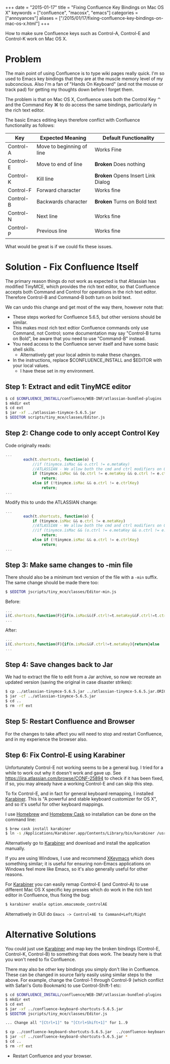 +++
date = "2015-01-17"
title = "Fixing Confluence Key Bindings on Mac OS X"
keywords = ["confluence", "macosx", "emacs"]
categories = ["annoyances"]
aliases = ["/2015/01/17/fixing-confluence-key-bindings-on-mac-os-x.html"]
+++

How to make sure Confluence keys such as Control-A, Control-E and Control-K work on Mac OS X.
<!--more-->

Problem
=======

The main point of using Confluence is to type wiki pages really
quick. I'm so used to Emacs key bindings that they are at the muscle
memory level of my subconcious. Also I'm a fan of "Hands On Keyboard"
(and not the mouse or track pad) for getting my thoughts down before I
forget them.

The problem is that on Mac OS X, Confluence uses both the Control Key &#x2303; and the
Command Key &#x2318; to do access the same bindings, particularly in the rich text editor.

The basic Emacs editing keys therefore conflict with Confluence functionality as follows:

<table>
<thead>
	<tr><th>Key</th><th>Expected Meaning</th><th>Default Functionality</th></tr>
</thead>
<tbody>
	<tr><td>Control-A</td>	<td>Move to beginning of line</td>	<td>Works Fine</td></tr>
	<tr><td>Control-E</td>	<td>Move to end of line</td>		<td><b>Broken</b> Does nothing</td></tr>
	<tr><td>Control-K</td>	<td>Kill line</td>					<td><b>Broken</b> Opens Insert Link Dialog</td></tr>
	<tr><td>Control-F</td>	<td>Forward character</td>			<td>Works fine</td></tr>
	<tr><td>Control-B</td>	<td>Backwards character</td>		<td><b>Broken</b> Turns on Bold text</td></tr>
	<tr><td>Control-N</td>	<td>Next line</td>					<td>Works fine</td></tr>
	<tr><td>Control-P</td>	<td>Previous line</td>				<td>Works fine</td></tr>
</tbody>
</table>

What would be great is if we could fix these issues.

Solution - Fix Confluence Itself
================================

The primary reason things do not work as expected is that Atlassian
has modified TinyMCE, which provides the rich text editor, so that
Confluence accepts both Command and Control for operations in the rich
text editor. Therefore Control-B and Command-B both turn on bold text.

We can undo this change and get most of the way there, however note that:

* These steps worked for Confluence 5.6.5, but other versions should be similar.
* This makes most rich text edtior Confluence commands only use
  Command, not Control; some documentation may say "Control-B turns on
  Bold", be aware that you need to use "Command-B" instead.
* You need access to the Confluence server itself and have some basic shell skills.
  * Alternatively get your local admin to make these changes.
* In the instructions, replace $CONFLUENCE_INSTALL and $EDITOR with your local values.
  * I have these set in my environment.

Step 1: Extract and edit TinyMCE editor
---------------------------------------

```bash
$ cd $CONFLUENCE_INSTALL/confluence/WEB-INF/atlassian-bundled-plugins
$ mkdir ext
$ cd ext
$ jar -xf ../atlassian-tinymce-5.6.5.jar
$ $EDITOR scripts/tiny_mce/classes/Editor.js
```

Step 2: Change code to only accept Control Key
----------------------------------------------

Code originally reads:

```javascript
...
		each(t.shortcuts, function(o) {
			//if (tinymce.isMac && o.ctrl != e.metaKey)
			//ATLASSIAN - We allow both the cmd and ctrl modifiers on OSX
			if (tinymce.isMac && (o.ctrl != e.metaKey && o.ctrl != e.ctrlKey))
				return;
			else if (!tinymce.isMac && o.ctrl != e.ctrlKey)
				return;
...
```

Modify this to undo the ATLASSIAN change:

```javascript
...
		each(t.shortcuts, function(o) {
			if (tinymce.isMac && o.ctrl != e.metaKey)
			//ATLASSIAN - We allow both the cmd and ctrl modifiers on OSX
			//if (tinymce.isMac && (o.ctrl != e.metaKey && o.ctrl != e.ctrlKey))
				return;
			else if (!tinymce.isMac && o.ctrl != e.ctrlKey)
				return;
...
```

Step 3: Make same changes to -min file
--------------------------------------

There should also be a minimum text version of the file with a `-min`
suffix. The same change should be made there too:

```bash
$ $EDITOR jscripts/tiny_mce/classes/Editor-min.js
```

Before:

```javascript
...
i(C.shortcuts,function(F){if(n.isMac&&(F.ctrl!=t.metaKey&&F.ctrl!=t.ctrlKey)){return}else
...
```

After:

```javascript
...
i(C.shortcuts,function(F){if(n.isMac&&F.ctrl!=t.metaKey){return}else
...
```

Step 4: Save changes back to Jar
--------------------------------

We had to extract the file to edit from a Jar archive, so now we
recreate an updated version (saving the original in case disaster
strikes):

```bash
$ cp ../atlassian-tinymce-5.6.5.jar ../atlassian-tinymce-5.6.5.jar.ORIG
$ jar -cf ../atlassian-tinymce-5.6.5.jar
$ cd ..
$ rm -rf ext
```

Step 5: Restart Confluence and Browser
--------------------------------------

For the changes to take affect you will need to stop and restart Confluence, and in my experience the browser also.

Step 6: Fix Control-E using Karabiner
-------------------------------------

Unfortunately Control-E not working seems to be a general bug. I tried
for a while to work out why it doesn't work and gave up. See
<https://jira.atlassian.com/browse/CONF-25894> to check if it has been
fixed, if so, you may already have a working Control-E and can skip
this step.

To fix Control-E, and in fact for general keyboard remapping, I
installed [Karabiner]. This is "A powerful and stable keyboard
customizer for OS X", and so it's useful for other keyboard mappings.

I use [Homebrew] and [Homebrew Cask] so installation can be done on the command line:

```bash
$ brew cask install karabiner
$ ln -s /Applications/Karabiner.app/Contents/Library/bin/karabiner /usr/local/bin
```

Alternatively go to [Karabiner] and download and install the application manually.

If you are using Windows, I use and recommend [XKeymacs] which does
something similar; it is useful for ensuring non-Emacs applications on
Windows feel more like Emacs, so it's also generally useful for other
reasons.

For [Karabiner] you can easily remap Control-E (and Control-A) to use
different Mac OS X specific key presses which do work in the rich text
editor in Confluence, thus fixing the bug:

```bash
$ karabiner enable option.emacsmode_controlAE
```

Alternatively in GUI do `Emacs -> Control+AE to Command+Left/Right`

Alternative Solutions
=====================

You could just use [Karabiner] and map key the broken bindings
(Control-E, Control-K, Control-B) to something that does work. The
beauty here is that you won't need to fix Confluence.

There may also be other key bindings you simply don't like in
Confluence. These can be changed in source fairly easily using similar
steps to the above. For example, change the Control-1 through
Control-9 (which conflict with Safari's Goto Bookmark) to use
Control-Shift-1 etc:

```bash
$ cd $CONFLUENCE_INSTALL/confluence/WEB-INF/atlassian-bundled-plugins
$ mkdir ext
$ cd ext
$ jar -xf ../confluence-keyboard-shortcuts-5.6.5.jar 
$ $EDITOR jscripts/tiny_mce/classes/Editor.js

... Change all "[Ctrl+1]" to "[Ctrl+Shift+1]" for 1..9

$ cp ../confluence-keyboard-shortcuts-5.6.5.jar  ../confluence-keyboard-shortcuts-5.6.5.jar.ORIG
$ jar -cf ../confluence-keyboard-shortcuts-5.6.5.jar *
$ cd ..
$ rm -rf ext
```

* Restart Confluence and your browser.

[karabiner]: https://pqrs.org/osx/karabiner/
[xkeymacs]: http://xkeymacs.sourceforge.jp/
[homebrew]: http://brew.sh
[homebrew cask]: http://caskroom.io
